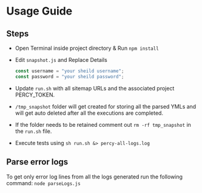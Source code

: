 # Usage Guide

## Steps

- Open Terminal inside project directory & Run ``` npm install ```
- Edit `snapshot.js` and Replace Details

    ```js
    const username = "your sheild username";
    const password = "your sheild password";
    ```
- Update `run.sh` with all sitemap URLs and the associated project PERCY_TOKEN.
- `/tmp_snapshot` folder will get created for storing all the parsed YMLs and will get auto deleted after all the executions are completed.
- If the folder needs to be retained comment out `rm -rf tmp_snapshot` in the `run.sh` file.
- Execute tests using `sh run.sh &> percy-all-logs.log`

## Parse error logs
To get only error log lines from all the logs generated run the following command:
`node parseLogs.js`